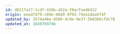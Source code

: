 ```yaml
---
id: d6217a17-1cd7-416b-a52a-f0acfae4b412
origin: eead7479-c89e-46d9-9f93-74ea1daa5f4f
updated_by: 3574a48a-d509-4c9e-9e37-5b83b6cfdc78
updated_at: 1649769746
---
```

